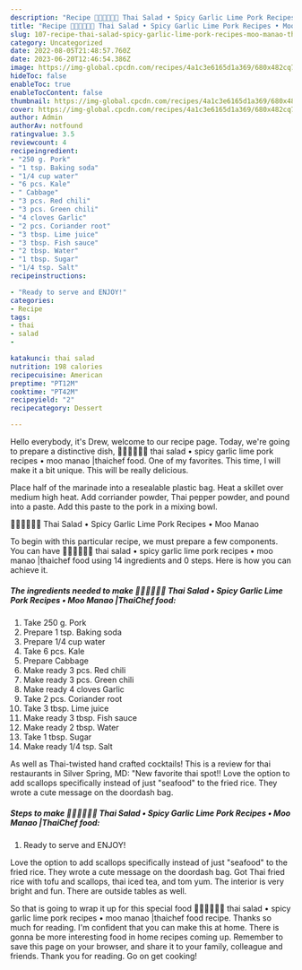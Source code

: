 ```yaml
---
description: "Recipe 🧑🏽‍🍳🧑🏼‍🍳 Thai Salad • Spicy Garlic Lime Pork Recipes • Moo Manao |ThaiChef food the Delicious}"
title: "Recipe 🧑🏽‍🍳🧑🏼‍🍳 Thai Salad • Spicy Garlic Lime Pork Recipes • Moo Manao |ThaiChef food the Delicious}"
slug: 107-recipe-thai-salad-spicy-garlic-lime-pork-recipes-moo-manao-thaichef-food-the-delicious
category: Uncategorized
date: 2022-08-05T21:48:57.760Z
date: 2023-06-20T12:46:54.386Z
image: https://img-global.cpcdn.com/recipes/4a1c3e6165d1a369/680x482cq70/thai-salad-spicy-garlic-lime-pork-recipes-moo-manao-thaichef-food-recipe-main-photo.jpg
hideToc: false
enableToc: true
enableTocContent: false
thumbnail: https://img-global.cpcdn.com/recipes/4a1c3e6165d1a369/680x482cq70/thai-salad-spicy-garlic-lime-pork-recipes-moo-manao-thaichef-food-recipe-main-photo.jpg
cover: https://img-global.cpcdn.com/recipes/4a1c3e6165d1a369/680x482cq70/thai-salad-spicy-garlic-lime-pork-recipes-moo-manao-thaichef-food-recipe-main-photo.jpg
author: Admin
authorAv: notfound
ratingvalue: 3.5
reviewcount: 4
recipeingredient:
- "250 g. Pork"
- "1 tsp. Baking soda"
- "1/4 cup water"
- "6 pcs. Kale"
- " Cabbage"
- "3 pcs. Red chili"
- "3 pcs. Green chili"
- "4 cloves Garlic"
- "2 pcs. Coriander root"
- "3 tbsp. Lime juice"
- "3 tbsp. Fish sauce"
- "2 tbsp. Water"
- "1 tbsp. Sugar"
- "1/4 tsp. Salt"
recipeinstructions:

- "Ready to serve and ENJOY!"
categories:
- Recipe
tags:
- thai
- salad
- 

katakunci: thai salad  
nutrition: 198 calories
recipecuisine: American
preptime: "PT12M"
cooktime: "PT42M"
recipeyield: "2"
recipecategory: Dessert

---
```



Hello everybody, it's Drew, welcome to our recipe page. Today, we're going to prepare a distinctive dish, 🧑🏽‍🍳🧑🏼‍🍳 thai salad • spicy garlic lime pork recipes • moo manao |thaichef food. One of my favorites. This time, I will make it a bit unique. This will be really delicious.

Place half of the marinade into a resealable plastic bag. Heat a skillet over medium high heat. Add corriander powder, Thai pepper powder, and pound into a paste. Add this paste to the pork in a mixing bowl.

🧑🏽‍🍳🧑🏼‍🍳 Thai Salad • Spicy Garlic Lime Pork Recipes • Moo Manao 

To begin with this particular recipe, we must prepare a few components. You can have 🧑🏽‍🍳🧑🏼‍🍳 thai salad • spicy garlic lime pork recipes • moo manao |thaichef food using 14 ingredients and 0 steps. Here is how you can achieve it.

<!--inarticleads1-->

##### The ingredients needed to make 🧑🏽‍🍳🧑🏼‍🍳 Thai Salad • Spicy Garlic Lime Pork Recipes • Moo Manao |ThaiChef food:

1. Take 250 g. Pork
1. Prepare 1 tsp. Baking soda
1. Prepare 1/4 cup water
1. Take 6 pcs. Kale
1. Prepare  Cabbage
1. Make ready 3 pcs. Red chili
1. Make ready 3 pcs. Green chili
1. Make ready 4 cloves Garlic
1. Take 2 pcs. Coriander root
1. Take 3 tbsp. Lime juice
1. Make ready 3 tbsp. Fish sauce
1. Make ready 2 tbsp. Water
1. Take 1 tbsp. Sugar
1. Make ready 1/4 tsp. Salt


As well as Thai-twisted hand crafted cocktails! This is a review for thai restaurants in Silver Spring, MD: &#34;New favorite thai spot!! Love the option to add scallops specifically instead of just &#34;seafood&#34; to the fried rice. They wrote a cute message on the doordash bag. 

<!--inarticleads2-->

##### Steps to make 🧑🏽‍🍳🧑🏼‍🍳 Thai Salad • Spicy Garlic Lime Pork Recipes • Moo Manao |ThaiChef food:


1. Ready to serve and ENJOY!

Love the option to add scallops specifically instead of just &#34;seafood&#34; to the fried rice. They wrote a cute message on the doordash bag. Got Thai fried rice with tofu and scallops, thai iced tea, and tom yum. The interior is very bright and fun. There are outside tables as well. 

So that is going to wrap it up for this special food 🧑🏽‍🍳🧑🏼‍🍳 thai salad • spicy garlic lime pork recipes • moo manao |thaichef food recipe. Thanks so much for reading. I'm confident that you can make this at home. There is gonna be more interesting food in home recipes coming up. Remember to save this page on your browser, and share it to your family, colleague and friends. Thank you for reading. Go on get cooking!
